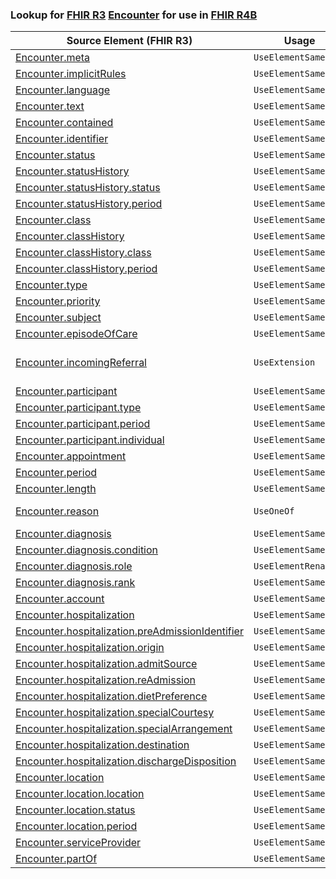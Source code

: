 ### Lookup for [FHIR R3](https://hl7.org/fhir/STU3/) [Encounter](https://hl7.org/fhir/STU3/Encounter.html) for use in [FHIR R4B](https://hl7.org/fhir/R4B/)

| Source Element (FHIR R3) | Usage | Target |
| -------------- | ----- | ------ |
| [Encounter.meta](https://hl7.org/fhir/STU3/Encounter.html#resource) | `UseElementSameName` | [Encounter.meta](https://hl7.org/fhir/R4B/Encounter.html#resource) |
| [Encounter.implicitRules](https://hl7.org/fhir/STU3/Encounter.html#resource) | `UseElementSameName` | [Encounter.implicitRules](https://hl7.org/fhir/R4B/Encounter.html#resource) |
| [Encounter.language](https://hl7.org/fhir/STU3/Encounter.html#resource) | `UseElementSameName` | [Encounter.language](https://hl7.org/fhir/R4B/Encounter.html#resource) |
| [Encounter.text](https://hl7.org/fhir/STU3/Encounter.html#resource) | `UseElementSameName` | [Encounter.text](https://hl7.org/fhir/R4B/Encounter.html#resource) |
| [Encounter.contained](https://hl7.org/fhir/STU3/Encounter.html#resource) | `UseElementSameName` | [Encounter.contained](https://hl7.org/fhir/R4B/Encounter.html#resource) |
| [Encounter.identifier](https://hl7.org/fhir/STU3/Encounter.html#resource) | `UseElementSameName` | [Encounter.identifier](https://hl7.org/fhir/R4B/Encounter.html#resource) |
| [Encounter.status](https://hl7.org/fhir/STU3/Encounter.html#resource) | `UseElementSameName` | [Encounter.status](https://hl7.org/fhir/R4B/Encounter.html#resource) |
| [Encounter.statusHistory](https://hl7.org/fhir/STU3/Encounter.html#resource) | `UseElementSameName` | [Encounter.statusHistory](https://hl7.org/fhir/R4B/Encounter.html#resource) |
| [Encounter.statusHistory.status](https://hl7.org/fhir/STU3/Encounter.html#resource) | `UseElementSameName` | [Encounter.statusHistory.status](https://hl7.org/fhir/R4B/Encounter.html#resource) |
| [Encounter.statusHistory.period](https://hl7.org/fhir/STU3/Encounter.html#resource) | `UseElementSameName` | [Encounter.statusHistory.period](https://hl7.org/fhir/R4B/Encounter.html#resource) |
| [Encounter.class](https://hl7.org/fhir/STU3/Encounter.html#resource) | `UseElementSameName` | [Encounter.class](https://hl7.org/fhir/R4B/Encounter.html#resource) |
| [Encounter.classHistory](https://hl7.org/fhir/STU3/Encounter.html#resource) | `UseElementSameName` | [Encounter.classHistory](https://hl7.org/fhir/R4B/Encounter.html#resource) |
| [Encounter.classHistory.class](https://hl7.org/fhir/STU3/Encounter.html#resource) | `UseElementSameName` | [Encounter.classHistory.class](https://hl7.org/fhir/R4B/Encounter.html#resource) |
| [Encounter.classHistory.period](https://hl7.org/fhir/STU3/Encounter.html#resource) | `UseElementSameName` | [Encounter.classHistory.period](https://hl7.org/fhir/R4B/Encounter.html#resource) |
| [Encounter.type](https://hl7.org/fhir/STU3/Encounter.html#resource) | `UseElementSameName` | [Encounter.type](https://hl7.org/fhir/R4B/Encounter.html#resource) |
| [Encounter.priority](https://hl7.org/fhir/STU3/Encounter.html#resource) | `UseElementSameName` | [Encounter.priority](https://hl7.org/fhir/R4B/Encounter.html#resource) |
| [Encounter.subject](https://hl7.org/fhir/STU3/Encounter.html#resource) | `UseElementSameName` | [Encounter.subject](https://hl7.org/fhir/R4B/Encounter.html#resource) |
| [Encounter.episodeOfCare](https://hl7.org/fhir/STU3/Encounter.html#resource) | `UseElementSameName` | [Encounter.episodeOfCare](https://hl7.org/fhir/R4B/Encounter.html#resource) |
| [Encounter.incomingReferral](https://hl7.org/fhir/STU3/Encounter.html#resource) | `UseExtension` | [http://hl7.org/fhir/3.0/StructureDefinition/extension-Encounter.incomingReferral](StructureDefinition-ext-R3-Encounter.incomingReferral.html) |
| [Encounter.participant](https://hl7.org/fhir/STU3/Encounter.html#resource) | `UseElementSameName` | [Encounter.participant](https://hl7.org/fhir/R4B/Encounter.html#resource) |
| [Encounter.participant.type](https://hl7.org/fhir/STU3/Encounter.html#resource) | `UseElementSameName` | [Encounter.participant.type](https://hl7.org/fhir/R4B/Encounter.html#resource) |
| [Encounter.participant.period](https://hl7.org/fhir/STU3/Encounter.html#resource) | `UseElementSameName` | [Encounter.participant.period](https://hl7.org/fhir/R4B/Encounter.html#resource) |
| [Encounter.participant.individual](https://hl7.org/fhir/STU3/Encounter.html#resource) | `UseElementSameName` | [Encounter.participant.individual](https://hl7.org/fhir/R4B/Encounter.html#resource) |
| [Encounter.appointment](https://hl7.org/fhir/STU3/Encounter.html#resource) | `UseElementSameName` | [Encounter.appointment](https://hl7.org/fhir/R4B/Encounter.html#resource) |
| [Encounter.period](https://hl7.org/fhir/STU3/Encounter.html#resource) | `UseElementSameName` | [Encounter.period](https://hl7.org/fhir/R4B/Encounter.html#resource) |
| [Encounter.length](https://hl7.org/fhir/STU3/Encounter.html#resource) | `UseElementSameName` | [Encounter.length](https://hl7.org/fhir/R4B/Encounter.html#resource) |
| [Encounter.reason](https://hl7.org/fhir/STU3/Encounter.html#resource) | `UseOneOf` | [Encounter.reasonCode](https://hl7.org/fhir/R4B/Encounter.html#resource)<br />[Encounter.reasonCode](https://hl7.org/fhir/R4B/Encounter.html#resource) |
| [Encounter.diagnosis](https://hl7.org/fhir/STU3/Encounter.html#resource) | `UseElementSameName` | [Encounter.diagnosis](https://hl7.org/fhir/R4B/Encounter.html#resource) |
| [Encounter.diagnosis.condition](https://hl7.org/fhir/STU3/Encounter.html#resource) | `UseElementSameName` | [Encounter.diagnosis.condition](https://hl7.org/fhir/R4B/Encounter.html#resource) |
| [Encounter.diagnosis.role](https://hl7.org/fhir/STU3/Encounter.html#resource) | `UseElementRenamed` | [Encounter.diagnosis.use](https://hl7.org/fhir/R4B/Encounter.html#resource) |
| [Encounter.diagnosis.rank](https://hl7.org/fhir/STU3/Encounter.html#resource) | `UseElementSameName` | [Encounter.diagnosis.rank](https://hl7.org/fhir/R4B/Encounter.html#resource) |
| [Encounter.account](https://hl7.org/fhir/STU3/Encounter.html#resource) | `UseElementSameName` | [Encounter.account](https://hl7.org/fhir/R4B/Encounter.html#resource) |
| [Encounter.hospitalization](https://hl7.org/fhir/STU3/Encounter.html#resource) | `UseElementSameName` | [Encounter.hospitalization](https://hl7.org/fhir/R4B/Encounter.html#resource) |
| [Encounter.hospitalization.preAdmissionIdentifier](https://hl7.org/fhir/STU3/Encounter.html#resource) | `UseElementSameName` | [Encounter.hospitalization.preAdmissionIdentifier](https://hl7.org/fhir/R4B/Encounter.html#resource) |
| [Encounter.hospitalization.origin](https://hl7.org/fhir/STU3/Encounter.html#resource) | `UseElementSameName` | [Encounter.hospitalization.origin](https://hl7.org/fhir/R4B/Encounter.html#resource) |
| [Encounter.hospitalization.admitSource](https://hl7.org/fhir/STU3/Encounter.html#resource) | `UseElementSameName` | [Encounter.hospitalization.admitSource](https://hl7.org/fhir/R4B/Encounter.html#resource) |
| [Encounter.hospitalization.reAdmission](https://hl7.org/fhir/STU3/Encounter.html#resource) | `UseElementSameName` | [Encounter.hospitalization.reAdmission](https://hl7.org/fhir/R4B/Encounter.html#resource) |
| [Encounter.hospitalization.dietPreference](https://hl7.org/fhir/STU3/Encounter.html#resource) | `UseElementSameName` | [Encounter.hospitalization.dietPreference](https://hl7.org/fhir/R4B/Encounter.html#resource) |
| [Encounter.hospitalization.specialCourtesy](https://hl7.org/fhir/STU3/Encounter.html#resource) | `UseElementSameName` | [Encounter.hospitalization.specialCourtesy](https://hl7.org/fhir/R4B/Encounter.html#resource) |
| [Encounter.hospitalization.specialArrangement](https://hl7.org/fhir/STU3/Encounter.html#resource) | `UseElementSameName` | [Encounter.hospitalization.specialArrangement](https://hl7.org/fhir/R4B/Encounter.html#resource) |
| [Encounter.hospitalization.destination](https://hl7.org/fhir/STU3/Encounter.html#resource) | `UseElementSameName` | [Encounter.hospitalization.destination](https://hl7.org/fhir/R4B/Encounter.html#resource) |
| [Encounter.hospitalization.dischargeDisposition](https://hl7.org/fhir/STU3/Encounter.html#resource) | `UseElementSameName` | [Encounter.hospitalization.dischargeDisposition](https://hl7.org/fhir/R4B/Encounter.html#resource) |
| [Encounter.location](https://hl7.org/fhir/STU3/Encounter.html#resource) | `UseElementSameName` | [Encounter.location](https://hl7.org/fhir/R4B/Encounter.html#resource) |
| [Encounter.location.location](https://hl7.org/fhir/STU3/Encounter.html#resource) | `UseElementSameName` | [Encounter.location.location](https://hl7.org/fhir/R4B/Encounter.html#resource) |
| [Encounter.location.status](https://hl7.org/fhir/STU3/Encounter.html#resource) | `UseElementSameName` | [Encounter.location.status](https://hl7.org/fhir/R4B/Encounter.html#resource) |
| [Encounter.location.period](https://hl7.org/fhir/STU3/Encounter.html#resource) | `UseElementSameName` | [Encounter.location.period](https://hl7.org/fhir/R4B/Encounter.html#resource) |
| [Encounter.serviceProvider](https://hl7.org/fhir/STU3/Encounter.html#resource) | `UseElementSameName` | [Encounter.serviceProvider](https://hl7.org/fhir/R4B/Encounter.html#resource) |
| [Encounter.partOf](https://hl7.org/fhir/STU3/Encounter.html#resource) | `UseElementSameName` | [Encounter.partOf](https://hl7.org/fhir/R4B/Encounter.html#resource) |
